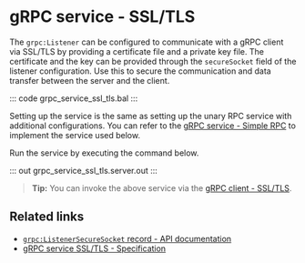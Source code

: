 # gRPC service - SSL/TLS

The `grpc:Listener` can be configured to communicate with a gRPC client via SSL/TLS by providing a certificate file and a private key file. The certificate and the key can be provided through the `secureSocket` field of the listener configuration. Use this to secure the communication and data transfer between the server and the client.

   ::: code grpc_service_ssl_tls.bal :::

Setting up the service is the same as setting up the unary RPC service with additional configurations. You can refer to the [gRPC service - Simple RPC](/learn/by-example/grpc-service-simple/) to implement the service used below.

Run the service by executing the command below.

   ::: out grpc_service_ssl_tls.server.out :::

>**Tip:** You can invoke the above service via the [gRPC client - SSL/TLS](/learn/by-example/grpc-client-ssl-tls/).

## Related links
- [`grpc:ListenerSecureSocket` record - API documentation](https://lib.ballerina.io/ballerina/grpc/latest/records/ListenerSecureSocket)
- [gRPC service SSL/TLS - Specification](/spec/grpc/#52-ssltls-and-mutual-ssl)
